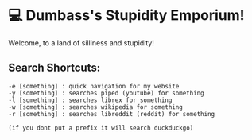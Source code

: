 # 💻 Dumbass's Stupidity Emporium!
Welcome, to a land of silliness and stupidity! 


## Search Shortcuts:
```
-e [something] : quick navigation for my website
-y [something] : searches piped (youtube) for something
-l [something] : searches librex for something
-w [something] : searches wikipedia for something
-r [something] : searches libreddit (reddit) for something

(if you dont put a prefix it will search duckduckgo)
```